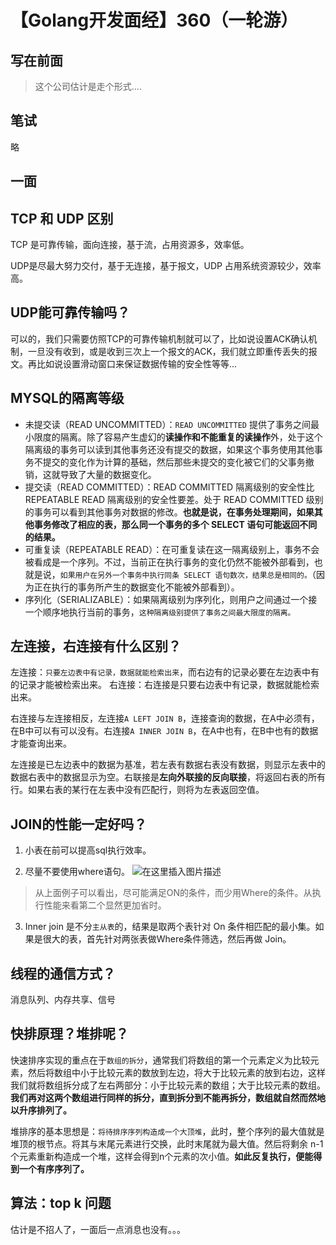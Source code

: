 # 

# 【Golang开发面经】360（一轮游）

## 写在前面
> 这个公司估计是走个形式....

## 笔试
略

## 一面
##  TCP 和 UDP 区别
TCP 是可靠传输，面向连接，基于流，占用资源多，效率低。

UDP是尽最大努力交付，基于无连接，基于报文，UDP 占用系统资源较少，效率高。

##  UDP能可靠传输吗？
可以的，我们只需要仿照TCP的可靠传输机制就可以了，比如说设置ACK确认机制，一旦没有收到，或是收到三次上一个报文的ACK，我们就立即重传丢失的报文。再比如说设置滑动窗口来保证数据传输的安全性等等...
##  MYSQL的隔离等级
- 未提交读（READ UNCOMMITTED）：`READ UNCOMMITTED` 提供了事务之间最小限度的隔离。除了容易产生虚幻的**读操作和不能重复的读操作**外，处于这个隔离级的事务可以读到其他事务还没有提交的数据，如果这个事务使用其他事务不提交的变化作为计算的基础，然后那些未提交的变化被它们的父事务撤销，这就导致了大量的数据变化。
- 提交读（READ COMMITTED）：READ COMMITTED 隔离级别的安全性比 REPEATABLE READ 隔离级别的安全性要差。处于 READ COMMITTED 级别的事务可以看到其他事务对数据的修改。**也就是说，在事务处理期间，如果其他事务修改了相应的表，那么同一个事务的多个 SELECT 语句可能返回不同的结果。**
- 可重复读（REPEATABLE READ）：在可重复读在这一隔离级别上，事务不会被看成是一个序列。不过，当前正在执行事务的变化仍然不能被外部看到，也就是说，`如果用户在另外一个事务中执行同条 SELECT 语句数次，结果总是相同的。`（因为正在执行的事务所产生的数据变化不能被外部看到）。
- 序列化（SERIALIZABLE）：如果隔离级别为序列化，则用户之间通过一个接一个顺序地执行当前的事务，`这种隔离级别提供了事务之间最大限度的隔离。`

##  左连接，右连接有什么区别？

左连接：`只要左边表中有记录，数据就能检索出来`，而右边有的记录必要在左边表中有的记录才能被检索出来。
右连接：右连接是只要右边表中有记录，数据就能检索出来。

右连接与左连接相反，左连接`A LEFT JOIN B`，连接查询的数据，在A中必须有，在B中可以有可以没有。右连接`A INNER JOIN B`，在A中也有，在B中也有的数据才能查询出来。

左连接是已左边表中的数据为基准，若左表有数据右表没有数据，则显示左表中的数据右表中的数据显示为空。右联接是**左向外联接的反向联接**，将返回右表的所有行。如果右表的某行在左表中没有匹配行，则将为左表返回空值。

##  JOIN的性能一定好吗？

1. 小表在前可以提高sql执行效率。

2. 尽量不要使用where语句。
![在这里插入图片描述](https://img-blog.csdnimg.cn/5daa9d1fde604f9889f5eb9ec91589c5.png)

> 从上面例子可以看出，尽可能满足ON的条件，而少用Where的条件。从执行性能来看第二个显然更加省时。

3. Inner join 是不分`主从表`的，结果是取两个表针对 On 条件相匹配的最小集。如果是很大的表，首先针对两张表做Where条件筛选，然后再做 Join。

##  线程的通信方式？
消息队列、内存共享、信号
##  快排原理？堆排呢？
快速排序实现的重点在于`数组的拆分`，通常我们将数组的第一个元素定义为比较元素，然后将数组中小于比较元素的数放到左边，将大于比较元素的放到右边，这样我们就将数组拆分成了左右两部分：小于比较元素的数组；大于比较元素的数组。**我们再对这两个数组进行同样的拆分，直到拆分到不能再拆分，数组就自然而然地以升序排列了。**

堆排序的基本思想是：`将待排序序列构造成一个大顶堆`，此时，整个序列的最大值就是堆顶的根节点。将其与末尾元素进行交换，此时末尾就为最大值。然后将剩余 n-1 个元素重新构造成一个堆，这样会得到n个元素的次小值。**如此反复执行，便能得到一个有序序列了。**


##  算法：top k 问题


估计是不招人了，一面后一点消息也没有。。。
